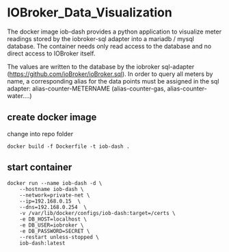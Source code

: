 # IOBroker_Data_Visualization

The docker image iob-dash provides a python application to visualize meter readings stored by the iobroker-sql adapter into a mariadb / mysql database.
The container needs only read access to the database and no direct access to IOBroker itself.

The values are written to the database by the iobroker sql-adapter (https://github.com/ioBroker/ioBroker.sql).
In order to query all meters by name, a corresponding alias for the data points must be assigned in the sql adapter:
alias-counter-METERNAME
(alias-counter-gas, alias-counter-water....)

## create docker image
change into repo folder 
```
docker build -f Dockerfile -t iob-dash .
```

## start container
```
docker run --name iob-dash -d \
    --hostname iob-dash \
    --network=private-net \
    --ip=192.168.0.15  \
    --dns=192.168.0.254  \
    -v /var/lib/docker/configs/iob-dash:target=/certs \
    -e DB_HOST=localhost \
    -e DB_USER=iobroker \
    -e DB_PASSWORD=SECRET \
    --restart unless-stopped \
    iob-dash:latest
```
